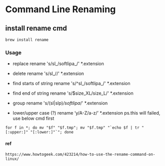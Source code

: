 # Command Line Renaming 

## install rename cmd

```
brew install rename
```

### Usage

- replace
rename 's/sl_/softlipa_/' *.extension

- delete
rename 's/sl_//' *.extension

- find starts of string
rename 's/^sl_/softlipa_/' *.extension

- find end of string
rename 's/$size_XL/size_L/' *.extension

- group
rename 's/(sl|slp)_/softlipa_/' *.extension

- lower/upper case (?)
rename ‘y/A-Z/a-z/’ *.extension
ps.this will failed, use below cmd first
```
for f in *; do mv "$f" "$f.tmp"; mv "$f.tmp" "`echo $f | tr "[:upper:]" "[:lower:]"`"; done
```


#### ref
`
https://www.howtogeek.com/423214/how-to-use-the-rename-command-on-linux/
`
